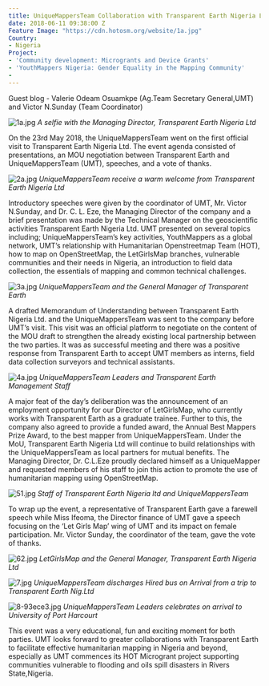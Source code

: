 ```yaml
---
title: UniqueMappersTeam Collaboration with Transparent Earth Nigeria Ltd.
date: 2018-06-11 09:38:00 Z
Feature Image: "https://cdn.hotosm.org/website/1a.jpg"
Country:
- Nigeria
Project:
- 'Community development: Microgrants and Device Grants'
- 'YouthMappers Nigeria: Gender Equality in the Mapping Community'
- 
---
```


Guest blog - Valerie Odeam Osuamkpe (Ag.Team Secretary General,UMT) and Victor N.Sunday (Team Coordinator)

![1a.jpg](https://cdn.hotosm.org/website/1a.jpg)
*A selfie with the Managing Director, Transparent Earth Nigeria Ltd*

On the 23rd May 2018, the UniqueMappersTeam went on the first official visit to Transparent Earth Nigeria Ltd. The event agenda consisted of presentations, an MOU negotiation between Transparent Earth and UniqueMappersTeam (UMT), speeches, and a vote of thanks.

![2a.jpg](https://cdn.hotosm.org/website/2a.jpg)
*UniqueMappersTeam receive a warm welcome from Transparent Earth Nigeria Ltd*

Introductory speeches were given by the coordinator of UMT, Mr. Victor N.Sunday, and Dr. C. L. Eze, the Managing Director of the company and a brief presentation was made by the Technical Manager on the geoscientific activities Transparent Earth Nigeria Ltd. UMT presented on several topics including; UniqueMappersTeam’s key activities, YouthMappers as a global network, UMT’s relationship with Humanitarian Openstreetmap Team (HOT), how to map on OpenStreetMap, the LetGirlsMap branches, vulnerable communities and their needs in Nigeria, an introduction to field data collection, the essentials of mapping and common technical challenges.

![3a.jpg](https://cdn.hotosm.org/website/3a.jpg)
*UniqueMappersTeam and the General Manager of Transparent Earth*

A drafted Memorandum of Understanding between Transparent Earth Nigeria Ltd. and the UniqueMappersTeam was sent to the company before UMT’s visit. This visit was an official platform to negotiate on the content of the MOU draft to strengthen the already existing local partnership between the two parties. It was as successful meeting and there was a positive response from Transparent Earth to accept UMT members as interns, field data collection surveyors and technical assistants.

![4a.jpg](https://cdn.hotosm.org/website/4a.jpg)
*UniqueMappersTeam Leaders and Transparent Earth Management Staff*

A major feat of the day’s deliberation was the announcement of an employment opportunity for our Director of LetGirlsMap, who currently works with Transparent Earth as a graduate trainee. Further to this, the company also agreed to provide a funded award, the Annual Best Mappers Prize Award, to the best mapper from UniqueMappersTeam. Under the MoU, Transparent Earth Nigeria Ltd will continue to build relationships with the UniqueMappersTeam as local partners for mutual benefits. The Managing Director, Dr. C.L.Eze proudly declared himself as a UniqueMapper and requested members of his staff to join this action to promote the use of humanitarian mapping using OpenStreetMap.

![51.jpg](https://cdn.hotosm.org/website/51.jpg)
*Staff of Transparent Earth Nigeria ltd and UniqueMappersTeam*

To wrap up the event, a representative of Transparent Earth gave a farewell speech while Miss Ifeoma, the Director finance of UMT gave a speech focusing on the ‘Let Girls Map’ wing of UMT and its impact on female participation. Mr. Victor Sunday, the coordinator of the team, gave the vote of thanks.

![62.jpg](https://cdn.hotosm.org/website/62.jpg)
*LetGirlsMap and the General Manager, Transparent Earth Nigeria Ltd*

![7.jpg](https://cdn.hotosm.org/website/7.jpg)
*UniqueMappersTeam discharges Hired bus on Arrival from a trip to Transparent Earth Nig.Ltd*

![8-93ece3.jpg](https://cdn.hotosm.org/website/8-93ece3.jpg)
*UniqueMappersTeam Leaders celebrates on arrival to University of Port Harcourt*

This event was a very educational, fun and exciting moment for both parties. UMT looks forward to greater collaborations with Transparent Earth to facilitate effective humanitarian mapping in Nigeria and beyond, especially as UMT commences its HOT Microgrant project supporting communities vulnerable to flooding and oils spill disasters in Rivers State,Nigeria.
